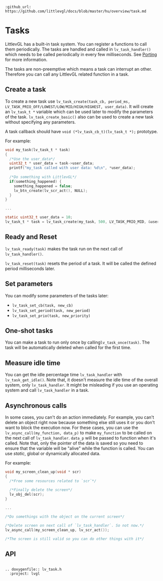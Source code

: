 ```eval_rst
:github_url: https://github.com/littlevgl/docs/blob/master/hu/overview/task.md
```
# Tasks

LittlevGL has a built-in task system. You can register a functions to call them periodically. The tasks are handled and called in `lv_task_handler()` which needs to be called periodically in every few milliseconds. 
See [Porting](/porting/task-handler) for more information.

The tasks are non-preemptive which means a task can interrupt an other. Therefore you can call any LittlevGL related function in a task.


## Create a task
To create a new task use `lv_task_create(task_cb, period_ms, LV_TASK_PRIO_OFF/LOWEST/LOW/MID/HIGH/HIGHEST, user_data)`. It will create an `lv_task_t *` variable which can be used later to modify the parameters of the task.
`lv_task_create_basic()` also can be used to create a new task without specifying any parameters.

A task callback should have `void (*lv_task_cb_t)(lv_task_t *);` prototype.

For example:
```c
void my_task(lv_task_t * task)
{
  /*Use the user_data*/
  uint32_t * user_data = task->user_data;
  printf("my_task called with user data: %d\n", *user_data);
  
  /*Do something with LittlevGL*/
  if(something_happened) {
    something_happened = false;
    lv_btn_create(lv_scr_act(), NULL);
  }
}

...

static uint32_t user_data = 10;
lv_task_t * task = lv_task_create(my_task, 500, LV_TASK_PRIO_MID, &user_data);

```

## Ready and Reset

`lv_task_ready(task)` makes the task run on the next call of `lv_task_handler()`.

`lv_task_reset(task)` resets the period of a task. It will be called the defined period milliseconds later.


## Set parameters
You can modify some parameters of the tasks later:
- `lv_task_set_cb(task, new_cb)`
- `lv_task_set_period(task, new_period)`
- `lv_task_set_prio(task, new_priority)`

## One-shot tasks

You can make a task to run only once by calling`lv_task_once(task)`. The task will be automatically deleted when called for the first time.


## Measure idle time

You can get the idle percentage time `lv_task_handler` with `lv_task_get_idle()`. Note that, it doesn't measure the idle time of the overall system, only `lv_task_handler`. 
It might be misleading if you use an operating system and call `lv_task_handler` in a task.

## Asynchronous calls

In some cases, you can't do an action immediately. For example, you can't delete an object right now because something else still uses it or you don't want to block the execution now. 
For these cases, you can use the `lv_async_call(my_function, data_p)` to make `my_function` to be called on the next call of `lv_task_handler`. `data_p` will be passed to function when it's called. 
Note that, only the pointer of the data is saved so you need to ensure that the variable will be "alive" while the function is called. You can use *static*, global or dynamically allocated data.

For example:
```c
void my_screen_clean_up(void * scr)
{
  /*Free some resources related to `scr`*/
  
  /*Finally delete the screen*/
  lv_obj_del(scr);  
}

...

/*Do somethings with the object on the current screen*/

/*Delete screen on next call of `lv_task_handler`. So not now.*/
lv_async_call(my_screen_clean_up, lv_scr_act());

/*The screen is still valid so you can do other things with it*/

```


## API 

```eval_rst

.. doxygenfile:: lv_task.h
  :project: lvgl
        
```
